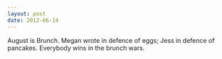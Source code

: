 ```yaml
---
layout: post
date: 2012-06-14
---
```


August is Brunch. Megan wrote in defence of eggs; Jess in defence of pancakes. Everybody wins in the brunch wars. 
